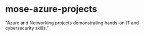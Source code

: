 # mose-azure-projects
"Azure and Networking projects demonstrating hands-on IT and cybersecurity skills.”
